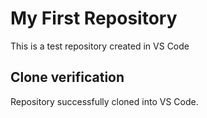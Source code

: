 # My First Repository
This is a test repository created in VS Code
## Clone verification
Repository successfully cloned into VS Code.
